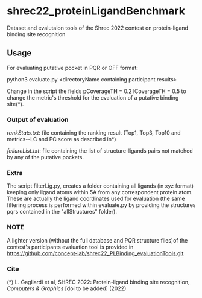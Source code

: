 # shrec22_proteinLigandBenchmark
Dataset and evalutaion tools of the Shrec 2022  contest on protein-ligand binding site recognition

## Usage 
For evaluating putative pocket in PQR or OFF format:

python3 evaluate.py \<directoryName containing participant results\>

Change in the script the fields 
pCoverageTH = 0.2
lCoverageTH = 0.5
to change the metric's threshold for the evaluation of a putative binding site(\*).

### Output of evaluation
*rankStats.txt*: file containing the ranking result (Top1, Top3, Top10 and metrics--LC and PC score as described in\*)

*failureList.txt*: file containing the list of structure-ligands pairs not matched by any of the putative pockets.

### Extra

The script filterLig.py, creates a folder containing all ligands (in xyz format) keeping only ligand atoms within 5A from any correspondent protein atom.
These are actually the ligand coordinates used for evaluation (the same filtering process is performed within evaluate.py by providing the structures pqrs contained in the "allStructures" folder).

### NOTE
A lighter version (without the full database and PQR structure files)of the contest's participants evaluation tool is provided in https://github.com/concept-lab/shrec22_PLBinding_evaluationTools.git

### Cite
(*) L. Gagliardi et al, SHREC 2022: Protein-ligand binding site recognition, *Computers & Graphics* [doi to be added] (2022) 



